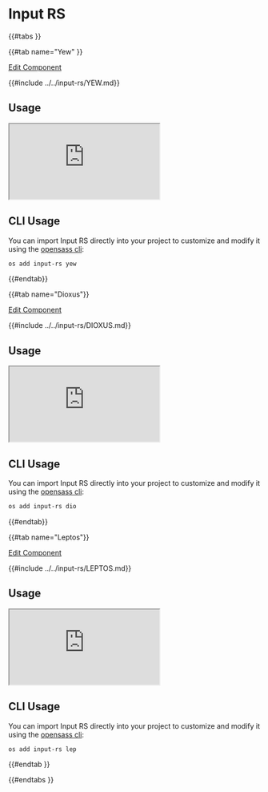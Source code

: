 # Input RS

{{#tabs }}

{{#tab name="Yew" }}

<a 
  href="https://github.com/opensass/input-rs"
  class="mdbook-button"
  target="_blank"
  rel="noopener noreferrer"
  title="Edit this component on GitHub"
  role="button"
  aria-label="Edit Component on GitHub">Edit Component
</a>

{{#include ../../input-rs/YEW.md}}

## Usage

<iframe
  src="https://input-rs.netlify.app"
  title="Input RS Yew Examples"
  loading="lazy"
  allowfullscreen
  aria-label="Live Yew example using Input RS"
>
</iframe>

## CLI Usage

You can import Input RS directly into your project to customize and modify it using the [opensass cli](https://github.com/opensass/cli):

```sh
os add input-rs yew
```

{{#endtab}}

{{#tab name="Dioxus"}}

<a 
  href="https://github.com/opensass/input-rs"
  class="mdbook-button"
  target="_blank"
  rel="noopener noreferrer"
  title="Edit this component on GitHub"
  role="button"
  aria-label="Edit Component on GitHub">Edit Component
</a>

{{#include ../../input-rs/DIOXUS.md}}

## Usage

<iframe
  src="https://input-rs-dioxus.netlify.app"
  title="Input RS Dioxus Examples"
  loading="lazy"
  allowfullscreen
  aria-label="Live Dioxus example using Input RS"
>
</iframe>

## CLI Usage

You can import Input RS directly into your project to customize and modify it using the [opensass cli](https://github.com/opensass/cli):

```sh
os add input-rs dio
```

{{#endtab}}

{{#tab name="Leptos"}}

<a 
  href="https://github.com/opensass/input-rs"
  class="mdbook-button"
  target="_blank"
  rel="noopener noreferrer"
  title="Edit this component on GitHub"
  role="button"
  aria-label="Edit Component on GitHub">Edit Component
</a>

{{#include ../../input-rs/LEPTOS.md}}

## Usage

<iframe
  src="https://input-rs-leptos.netlify.app"
  title="Input RS Leptos Examples"
  loading="lazy"
  allowfullscreen
  aria-label="Live Leptos example using Input RS"
>
</iframe>

## CLI Usage

You can import Input RS directly into your project to customize and modify it using the [opensass cli](https://github.com/opensass/cli):

```sh
os add input-rs lep
```

{{#endtab }}

{{#endtabs }}
